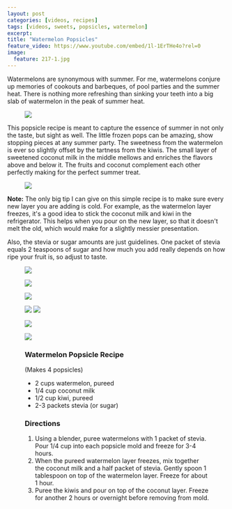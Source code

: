```yaml
---
layout: post
categories: [videos, recipes]
tags: [videos, sweets, popsicles, watermelon]
excerpt: 
title: "Watermelon Popsicles"
feature_video: https://www.youtube.com/embed/1l-1ErTHe4o?rel=0
image:
  feature: 217-1.jpg
---
```


Watermelons are synonymous with summer.  For me, watermelons conjure up memories of cookouts and barbeques, of pool parties and the summer heat.  There is nothing more refreshing than sinking your teeth into a big slab of watermelon in the peak of summer heat.  

<figure>
    <img src="/images/217-2.jpg">
</figure>

This popsicle recipe is meant to capture the essence of summer in not only the taste, but sight as well.  The little frozen pops can be amazing, show stopping pieces at any summer party.  The sweetness from the watermelon is ever so slightly offset by the tartness from the kiwis.  The small layer of sweetened coconut milk in the middle mellows and enriches the flavors above and below it.  The fruits and coconut complement each other perfectly making for the perfect summer treat.

<figure>
    <img src="/images/217-8.jpg">
</figure>

__Note:__ The only big tip I can give on this simple recipe is to make sure every new layer you are adding is cold.  For example, as the watermelon layer freezes, it's a good idea to stick the coconut milk and kiwi in the refrigerator.  This helps when you pour on the new layer, so that it doesn't melt the old, which would make for a slightly messier presentation.

Also, the stevia or sugar amounts are just guidelines.  One packet of stevia equals 2 teaspoons of sugar and how much you add really depends on how ripe your fruit is, so adjust to taste.


<figure>
    <img src="/images/217-3.jpg">
</figure>

<figure>
    <img src="/images/217-5.jpg">
</figure>

<figure>
    <img src="/images/217-6.jpg">
</figure>

<figure class="half">
<img src="/images/217-7.jpg">
<img src="/images/217-8.jpg">
</figure>

<figure>
    <img src="/images/217-10.jpg">
</figure>

<figure>
    <img src="/images/217-9.jpg">
</figure> 

<figure class="ingredients" markdown="1">

### Watermelon Popsicle Recipe
(Makes 4 popsicles)

- 2 cups watermelon, pureed
- 1/4 cup coconut milk
- 1/2 cup kiwi, pureed
- 2-3 packets stevia (or sugar)

</figure>
<figure class="directions" markdown="1">

### Directions

1. Using a blender, puree watermelons with 1 packet of stevia.  Pour 1/4 cup into each popsicle mold and freeze for 3-4 hours.
2. When the pureed watermelon layer freezes, mix together the coconut milk and a half packet of stevia.  Gently spoon 1 tablespoon on top of the watermelon layer.  Freeze for about 1 hour.
3. Puree the kiwis and pour on top of the coconut layer.  Freeze for another 2 hours or overnight before removing from mold.

</figure>
